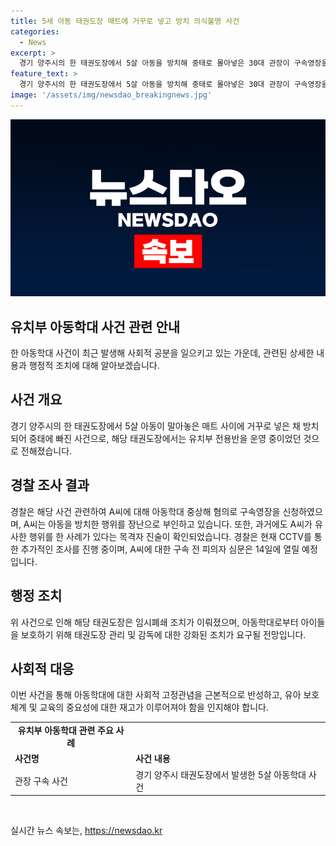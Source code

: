 ```yaml
---
title: 5세 아동 태권도장 매트에 거꾸로 넣고 방치 의식불명 사건
categories:
  - News
excerpt: >
  경기 양주시의 한 태권도장에서 5살 아동을 방치해 중태로 몰아넣은 30대 관장이 구속영장을 받았다. 아동학대 중상해로 혐의를 받는 A씨는 의원에서 신고가 들어오자 아이를 옮겨 119에 신고한 뒤 CCTV 영상을 삭제한 것으로 알려졌다. 현재 중환자실에 있는 피해 아동은 의식이 회복되지 않고 있다. 경찰은 추가 범행 여부를 조사 중이며, A씨에 대한 구속 전 피의자 심문은 14일에 예정되어 있다.
feature_text: >
  경기 양주시의 한 태권도장에서 5살 아동을 방치해 중태로 몰아넣은 30대 관장이 구속영장을 받았다. 아동학대 중상해로 혐의를 받는 A씨는 의원에서 신고가 들어오자 아이를 옮겨 119에 신고한 뒤 CCTV 영상을 삭제한 것으로 알려졌다. 현재 중환자실에 있는 피해 아동은 의식이 회복되지 않고 있다. 경찰은 추가 범행 여부를 조사 중이며, A씨에 대한 구속 전 피의자 심문은 14일에 예정되어 있다.
image: '/assets/img/newsdao_breakingnews.jpg'
---
```


<p><img src="/assets/img/newsdao_breakingnews.jpg" alt="firstkoreanews 속보" /></p>

<h2>유치부 아동학대 사건 관련 안내</h2>

<p data-ke-size="size16"></p>

<p>한 아동학대 사건이 최근 발생해 사회적 공분을 일으키고 있는 가운데, 관련된 상세한 내용과 행정적 조치에 대해 알아보겠습니다.</p>

<p data-ke-size="size16"></p>

<h2 data-ke-size="size26">사건 개요</h2>

<p data-ke-size="size16">경기 양주시의 한 태권도장에서 5살 아동이 말아놓은 매트 사이에 거꾸로 넣은 채 방치되어 중태에 빠진 사건으로, 해당 태권도장에서는 유치부 전용반을 운영 중이었던 것으로 전해졌습니다.</p>

<h2 data-ke-size="size26">경찰 조사 결과</h2>

<p data-ke-size="size16">경찰은 해당 사건 관련하여 A씨에 대해 아동학대 중상해 혐의로 구속영장을 신청하였으며, A씨는 아동을 방치한 행위를 장난으로 부인하고 있습니다. 또한, 과거에도 A씨가 유사한 행위를 한 사례가 있다는 목격자 진술이 확인되었습니다. 경찰은 현재 CCTV를 통한 추가적인 조사를 진행 중이며, A씨에 대한 구속 전 피의자 심문은 14일에 열릴 예정입니다.</p>

<h2 data-ke-size="size26">행정 조치</h2>

<p data-ke-size="size16">위 사건으로 인해 해당 태권도장은 임시폐쇄 조치가 이뤄졌으며, 아동학대로부터 아이들을 보호하기 위해 태권도장 관리 및 감독에 대한 강화된 조치가 요구될 전망입니다.</p>

<h2 data-ke-size="size26">사회적 대응</h2>

<p data-ke-size="size16">이번 사건을 통해 아동학대에 대한 사회적 고정관념을 근본적으로 반성하고, 유아 보호 체계 및 교육의 중요성에 대한 재고가 이루어져야 함을 인지해야 합니다.</p>

<table>
    <tr>
        <td style="text-align: center; height: 17px;"><b>유치부 아동학대 관련 주요 사례</b></td>
    </tr>
    <tr>
        <td><b>사건명</b></td>
        <td><b>사건 내용</b></td>
    </tr>
    <tr>
        <td>관장 구속 사건</td>
        <td>경기 양주시 태권도장에서 발생한 5살 아동학대 사건</td>
    </tr>
</table>

<p data-ke-size="size16"></p>

<p data-ke-size="size16">&nbsp;</p>
실시간 뉴스 속보는, <a href="https://newsdao.kr" rel="dofollow">https://newsdao.kr</a>


